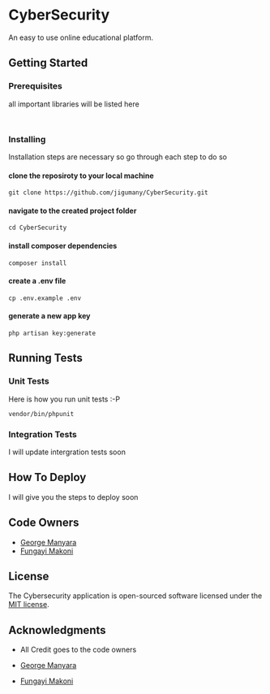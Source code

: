 # CyberSecurity

An easy to use online educational platform.

## Getting Started

### Prerequisites

all important libraries will be listed here

```


```

### Installing

Installation steps are necessary so go through each step to do so

#### clone the reposiroty to your local machine

```
git clone https://github.com/jigumany/CyberSecurity.git

```

#### navigate to the created project folder

```
cd CyberSecurity

```

#### install composer dependencies

```
composer install

```

#### create a .env file

```
cp .env.example .env

```

#### generate a new app key

```
php artisan key:generate

```

## Running Tests

### Unit Tests

Here is how you run unit tests :-P

```
vendor/bin/phpunit
```

### Integration Tests

I will update intergration tests soon

## How To Deploy

I will give you the steps to deploy soon

## Code Owners

-   [George Manyara](https://github.com/jigumany)
-   [Fungayi Makoni](https://github.com/fungayimakoni)

## License

The Cybersecurity application is open-sourced software licensed under the [MIT license](https://opensource.org/licenses/MIT).

## Acknowledgments

-   All Credit goes to the code owners

-   [George Manyara](https://github.com/jigumany)
-   [Fungayi Makoni](https://github.com/fungayimakoni)

